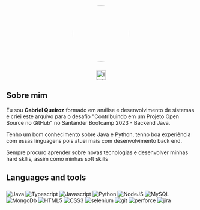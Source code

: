 <div align="center">
  <img style="border-radius:100px;" height="150" src="https://avatars.githubusercontent.com/u/49535823?v=4"  />
</div>

###

<div align="center">
  <a href="https://www.linkedin.com/in/gabriel-queiroz-003219170/" target="_blank">
    <img src="https://img.shields.io/static/v1?message=LinkedIn&logo=linkedin&label=&color=0077B5&logoColor=white&labelColor=&style=for-the-badge" height="25" alt="linkedin logo"  />
  </a>
</div>


## Sobre mim



Eu sou **Gabriel Queiroz** formado em análise e desenvolvimento de sistemas e criei este arquivo para o desafio "Contribuindo em um Projeto Open Source no GitHub" no Santander Bootcamp 2023 - Backend Java.

Tenho um bom conhecimento sobre Java e Python, tenho boa experiência com essas linguagens pois atuei mais com desenvolvimento back end.

Sempre procuro aprender sobre novas tecnologias e desenvolver minhas hard skllis, assim como minhas soft skills 

## Languages and tools

###
![Java](https://img.shields.io/badge/java-000.svg?style=for-the-badge&logo=openjdk&logoColor=white)
![Typescript](https://img.shields.io/badge/typescript-000?style=for-the-badge&logo=typescript)
![Javascript](https://img.shields.io/badge/javascript-000?style=for-the-badge&logo=javascript)
![Python](https://img.shields.io/badge/Python-000?style=for-the-badge&logo=python)
![NodeJS](https://img.shields.io/badge/nodeJS-000?style=for-the-badge&logo=node.js)
![MySQL](https://img.shields.io/badge/MySQL-000?style=for-the-badge&logo=MySQL)
![MongoDb](https://img.shields.io/badge/MongoDb-000?style=for-the-badge&logo=MongoDb)
![HTML5](https://img.shields.io/badge/HTML5-000?style=for-the-badge&logo=HTML5)
![CSS3](https://img.shields.io/badge/CSS3-000?style=for-the-badge&logo=CSS3)
![selenium](https://img.shields.io/badge/selenium-000?style=for-the-badge&logo=selenium)
![git](https://img.shields.io/badge/git-000?style=for-the-badge&logo=git)
![perforce](https://img.shields.io/badge/perforce-000?style=for-the-badge&logo=perforce)
![jira](https://img.shields.io/badge/jira-000?style=for-the-badge&logo=jira)


